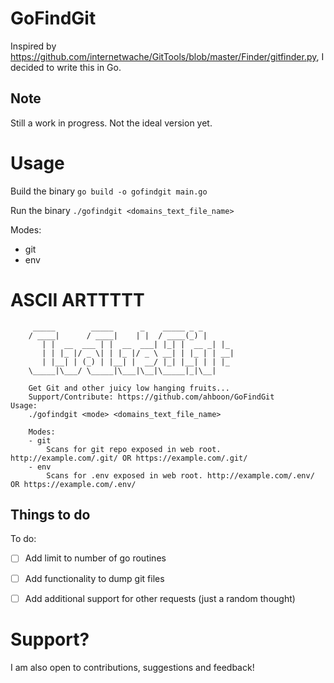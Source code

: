 # GoFindGit
Inspired by https://github.com/internetwache/GitTools/blob/master/Finder/gitfinder.py, I decided to write this in Go.

## Note
Still a work in progress. Not the ideal version yet.


# Usage
Build the binary
```go build -o gofindgit main.go```

Run the binary
```./gofindgit <domains_text_file_name>```

Modes:
- git 
- env

# ASCII ARTTTTT
```
	 _____        _____      _    _____ _ _   
	/ ____|      / ____|    | |  / ____(_) |  
       | |  __  ___ | |  __  ___| |_| |  __ _| |_ 
       | | |_ |/ _ \| | |_ |/ _ \ __| | |_ | | __|
       | |__| | (_) | |__| |  __/ |_| |__| | | |_ 
	\_____|\___/ \_____|\___|\__|\_____|_|\__|
											  
	Get Git and other juicy low hanging fruits...
	Support/Contribute: https://github.com/ahboon/GoFindGit
Usage:
	./gofindgit <mode> <domains_text_file_name>

	Modes:
	- git 
		Scans for git repo exposed in web root. http://example.com/.git/ OR https://example.com/.git/
	- env
		Scans for .env exposed in web root. http://example.com/.env/ OR https://example.com/.env/
```

## Things to do
To do:
- [ ] Add limit to number of go routines
- [ ] Add functionality to dump git files
- [ ] Add additional support for other requests (just a random thought)


# Support?
I am also open to contributions, suggestions and feedback! 